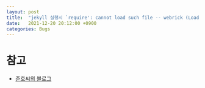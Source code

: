 ```yaml
---
layout: post
title:  "jekyll 실행시 `require': cannot load such file -- webrick (LoadError). 가 발생한다."
date:   2021-12-20 20:12:00 +0900
categories: Bugs
---
```

  
# 참고
- [준호씨의 블로그][junho-link]



[junho-link]: https://junho85.pe.kr/1850